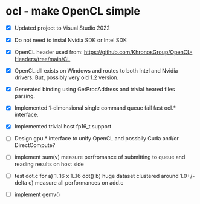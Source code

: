 # ocl - make OpenCL simple

- [x] Updated project to Visual Studio 2022
- [x] Do not need to instal Nvidia SDK or Intel SDK
- [x] OpenCL header used from: 
   https://github.com/KhronosGroup/OpenCL-Headers/tree/main/CL
- [x] OpenCL.dll exists on Windows and routes to both Intel and Nvidia drivers. But, possibly very old 1.2 version.
- [x] Generated binding using GetProcAddress and trivial heared files parsing.
- [x] Implemented 1-dimensional single command queue fail fast ocl.* interface.
- [x] Implemented trivial host fp16_t support
- [ ] Design gpu.* interface to unify OpenCL and possbily Cuda and/or DirectCompute?
- [ ] implement sum(v) measure perfromance of submitting to queue and reading results on host side
- [ ] test dot.c for a) 1..16 x 1..16 dot() b) huge dataset clustered around 1.0+/-delta c) measure all performances on add.c 
- [ ] implement gemv()

